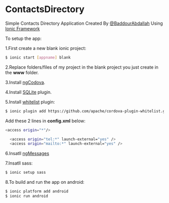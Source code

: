 # ContactsDirectory
Simple Contacts Directory Application Created By [@BaddourAbdallah](http://twitter.com/baddourabdallah) Using [Ionic Framework](http://ionicframework.com/)

To setup the app:

1.First create a new blank ionic project:
```bash
$ ionic start [appname] blank
```
2.Replace folders/files of my project in the blank project you just create in the <b>www</b> folder.

3.Install [ngCodova](http://ngcordova.com/docs/install/).

4.Install [SQLite](http://ngcordova.com/docs/plugins/sqlite/) plugin.

5.Install [whitelist](https://github.com/apache/cordova-plugin-whitelist) plugin:
```bash
$ ionic plugin add https://github.com/apache/cordova-plugin-whitelist.git
```
Add these 2 lines in <b>config.xml</b> below:
```bash
<access origin="*"/>
```
```bash
  <access origin="tel:*" launch-external="yes" />
  <access origin="mailto:*" launch-external="yes" />
```
6.Insatll [ngMessages](https://docs.angularjs.org/api/ngMessages)

7.Insatll sass:
```bash
$ ionic setup sass
```
8.To build and run the app on android:
```bash
$ ionic platform add android
$ ionic run android
```
